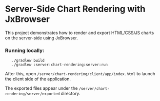 # Server-Side Chart Rendering with JxBrowser

This project demonstrates how to render and export HTML/CSS/JS charts on the server-side using JxBrowser.

### Running locally:
```shell
   ./gradlew build
   ./gradlew :server:chart-rendering:server:run
```
After this, open `/server/chart-rendering/client/app/index.html` to launch the client side of the application.

The exported files appear under the `/server/chart-rendering/server/exported` directory.

[jdk-java-net]: (https://jdk.java.net/)
[npm]: (https://nodejs.org/en/download)
